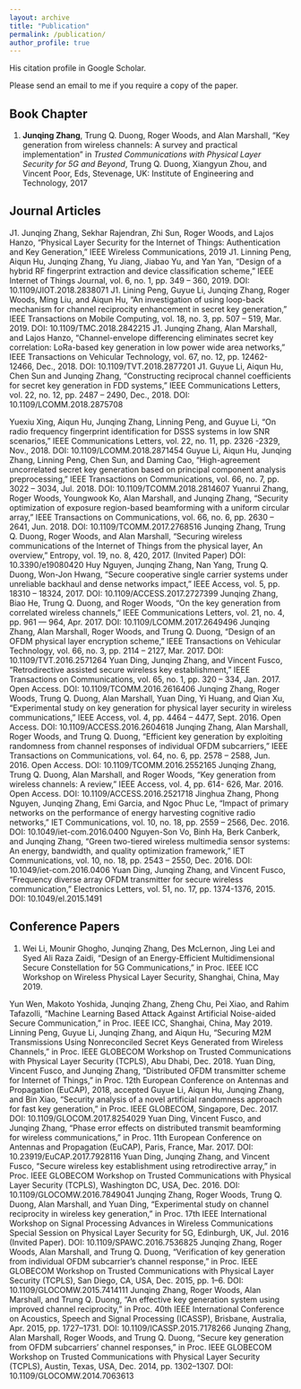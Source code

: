 ```yaml
---
layout: archive
title: "Publication"
permalink: /publication/
author_profile: true
---
```


His citation profile in Google Scholar.

Please send an email to me if you require a copy of the paper.

## Book Chapter
1. **Junqing Zhang**, Trung Q. Duong, Roger Woods, and Alan Marshall, “Key generation from wireless channels: A survey and practical implementation” in _Trusted Communications with Physical Layer Security for 5G and Beyond_, Trung Q. Duong, Xiangyun Zhou, and Vincent Poor, Eds, Stevenage, UK: Institute of Engineering and Technology, 2017

## Journal Articles
J1. Junqing Zhang, Sekhar Rajendran, Zhi Sun, Roger Woods, and Lajos Hanzo, “Physical Layer Security for the Internet of Things: Authentication and Key Generation,” IEEE Wireless Communications, 2019
J1. Linning Peng, Aiqun Hu, Junqing Zhang, Yu Jiang, Jiabao Yu, and Yan Yan, “Design of a hybrid RF fingerprint extraction and device classification scheme,” IEEE Internet of Things Journal, vol. 6, no. 1, pp. 349 – 360, 2019. DOI: 10.1109/JIOT.2018.2838071
J1. Lining Peng, Guyue Li, Junqing Zhang, Roger Woods, Ming Liu, and Aiqun Hu, “An investigation of using loop-back mechanism for channel reciprocity enhancement in secret key generation,” IEEE Transactions on Mobile Computing, vol. 18, no. 3, pp. 507 – 519, Mar. 2019. DOI: 10.1109/TMC.2018.2842215
J1. Junqing Zhang, Alan Marshall, and Lajos Hanzo, “Channel-envelope differencing eliminates secret key correlation: LoRa-based key generation in low power wide area networks,” IEEE Transactions on Vehicular Technology, vol. 67, no. 12, pp. 12462-12466, Dec., 2018. DOI: 10.1109/TVT.2018.2877201
J1. Guyue Li, Aiqun Hu, Chen Sun and Junqing Zhang, “Constructing reciprocal channel coefficients for secret key generation in FDD systems,”  IEEE Communications Letters,  vol. 22, no. 12, pp. 2487 – 2490, Dec., 2018. DOI: 10.1109/LCOMM.2018.2875708

Yuexiu Xing, Aiqun Hu, Junqing Zhang, Linning Peng, and Guyue Li, “On radio frequency fingerprint identification for DSSS systems in low SNR scenarios,”  IEEE Communications Letters, vol. 22, no. 11, pp. 2326 -2329, Nov., 2018. DOI: 10.1109/LCOMM.2018.2871454
Guyue Li, Aiqun Hu, Junqing Zhang, Linning Peng, Chen Sun, and Daming Cao, “High-agreement uncorrelated secret key generation based on principal component analysis preprocessing,” IEEE Transactions on Communications, vol. 66, no. 7, pp. 3022 – 3034, Jul. 2018. DOI: 10.1109/TCOMM.2018.2814607
Yuanrui Zhang, Roger Woods, Youngwook Ko, Alan Marshall, and Junqing Zhang, “Security optimization of exposure region-based beamforming with a uniform circular array,” IEEE Transactions on Communications, vol. 66, no. 6, pp. 2630 – 2641, Jun. 2018. DOI: 10.1109/TCOMM.2017.2768516
Junqing Zhang, Trung Q. Duong, Roger Woods, and Alan Marshall, “Securing wireless communications of the Internet of Things from the physical layer, An overview,” Entropy, vol. 19, no. 8, 420, 2017. (Invited Paper) DOI: 10.3390/e19080420
Huy Nguyen, Junqing Zhang, Nan Yang, Trung Q. Duong, Won-Jon Hwang, “Secure cooperative single carrier systems under unreliable backhaul and dense networks impact,” IEEE Access, vol. 5, pp. 18310 – 18324,  2017. DOI: 10.1109/ACCESS.2017.2727399
Junqing Zhang, Biao He, Trung Q. Duong, and Roger Woods, “On the key generation from correlated wireless channels,” IEEE Communications Letters,  vol. 21, no. 4, pp. 961 — 964, Apr. 2017. DOI: 10.1109/LCOMM.2017.2649496
Junqing Zhang, Alan Marshall, Roger Woods, and Trung Q. Duong, “Design of an OFDM physical layer encryption scheme,” IEEE Transactions on Vehicular Technology, vol. 66, no. 3, pp. 2114 – 2127, Mar. 2017. DOI: 10.1109/TVT.2016.2571264
Yuan Ding, Junqing Zhang, and Vincent Fusco, “Retrodirective assisted secure wireless key establishment,” IEEE Transactions on Communications, vol. 65, no. 1, pp. 320 – 334, Jan. 2017. Open Access. DOI: 10.1109/TCOMM.2016.2616406
Junqing Zhang, Roger Woods,  Trung Q. Duong, Alan Marshall, Yuan Ding, Yi Huang, and Qian Xu, “Experimental study on key generation for physical layer security in wireless communications,” IEEE Access, vol. 4, pp. 4464 – 4477, Sept. 2016. Open Access. DOI: 10.1109/ACCESS.2016.2604618
Junqing Zhang, Alan Marshall, Roger Woods, and Trung Q. Duong, “Efficient key generation by exploiting randomness from channel responses of individual OFDM subcarriers,” IEEE Transactions on Communications, vol. 64, no. 6, pp. 2578 – 2588, Jun. 2016. Open Access. DOI: 10.1109/TCOMM.2016.2552165
Junqing Zhang, Trung Q. Duong, Alan Marshall, and Roger Woods, “Key generation from wireless channels: A review,” IEEE Access, vol. 4, pp. 614- 626, Mar. 2016. Open Access. DOI: 10.1109/ACCESS.2016.2521718
Jinghua Zhang, Phong Nguyen, Junqing Zhang, Emi Garcia, and Ngoc Phuc Le, “Impact of primary networks on the performance of energy harvesting cognitive radio networks,” IET Communications, vol. 10, no. 18, pp. 2559 – 2566, Dec. 2016. DOI: 10.1049/iet-com.2016.0400
Nguyen-Son Vo, Binh Ha, Berk Canberk, and Junqing Zhang, “Green two-tiered wireless multimedia sensor systems: An energy, bandwidth, and quality optimization framework,” IET Communications, vol. 10, no. 18, pp. 2543 – 2550, Dec. 2016. DOI: 10.1049/iet-com.2016.0406
Yuan Ding, Junqing Zhang, and Vincent Fusco, “Frequency diverse array OFDM transmitter for secure wireless communication,” Electronics Letters, vol. 51, no. 17, pp. 1374-1376, 2015. DOI: 10.1049/el.2015.1491

## Conference Papers
1. Wei Li, Mounir Ghogho, Junqing Zhang, Des McLernon, Jing Lei and Syed Ali Raza Zaidi, “Design of an Energy-Efficient Multidimensional Secure Constellation for 5G Communications,” in Proc. IEEE ICC Workshop on Wireless Physical Layer Security, Shanghai, China, May 2019.

Yun Wen, Makoto Yoshida, Junqing Zhang, Zheng Chu, Pei Xiao, and Rahim Tafazolli, “Machine Learning Based Attack Against Artificial Noise-aided Secure Communication,” in Proc. IEEE ICC, Shanghai, China, May 2019.
Linning Peng, Guyue Li, Junqing Zhang, and Aiqun Hu, “Securing M2M Transmissions Using Nonreconciled Secret Keys Generated from Wireless Channels,” in Proc. IEEE GLOBECOM Workshop on Trusted Communications with Physical Layer Security (TCPLS), Abu Dhabi, Dec. 2018.
Yuan Ding, Vincent Fusco, and Junqing Zhang, “Distributed OFDM transmitter scheme for Internet of Things,” in Proc. 12th European Conference on Antennas and Propagation (EuCAP), 2018, accepted
Guyue Li, Aiqun Hu, Junqing Zhang, and Bin Xiao, “Security analysis of a novel artificial randomness approach for fast key generation,” in Proc. IEEE GLOBECOM, Singapore, Dec. 2017. DOI: 10.1109/GLOCOM.2017.8254029
Yuan Ding, Vincent Fusco, and Junqing Zhang, “Phase error effects on distributed transmit beamforming for wireless communications,” in Proc. 11th European Conference on Antennas and Propagation (EuCAP), Paris, France, Mar. 2017. DOI: 10.23919/EuCAP.2017.7928116
Yuan Ding, Junqing Zhang, and Vincent Fusco, “Secure wireless key establishment using retrodirective array,” in Proc. IEEE GLOBECOM Workshop on Trusted Communications with Physical Layer Security (TCPLS), Washington DC, USA, Dec. 2016. DOI: 10.1109/GLOCOMW.2016.7849041
Junqing Zhang, Roger Woods, Trung Q. Duong, Alan Marshall, and Yuan Ding, “Experimental study on channel reciprocity in wireless key generation,” in Proc. 17th IEEE International Workshop on Signal Processing Advances in Wireless Communications Special Session on Physical Layer Security for 5G, Edinburgh, UK, Jul. 2016 (Invited Paper). DOI: 10.1109/SPAWC.2016.7536825
Junqing Zhang, Roger Woods, Alan Marshall, and Trung Q. Duong, “Verification of key generation from individual OFDM subcarrier’s channel response,” in Proc. IEEE GLOBECOM Workshop on Trusted Communications with Physical Layer Security (TCPLS), San Diego, CA, USA, Dec. 2015, pp. 1–6. DOI: 10.1109/GLOCOMW.2015.7414111
Junqing Zhang, Roger Woods, Alan Marshall, and Trung Q. Duong, “An effective key generation system using improved channel reciprocity,” in Proc. 40th IEEE International Conference on Acoustics, Speech and Signal Processing (ICASSP), Brisbane, Australia, Apr. 2015, pp. 1727–1731. DOI: 10.1109/ICASSP.2015.7178266
Junqing Zhang, Alan Marshall, Roger Woods, and Trung Q. Duong, “Secure key generation from OFDM subcarriers’ channel responses,” in Proc. IEEE GLOBECOM Workshop on Trusted Communications with Physical Layer Security (TCPLS), Austin, Texas, USA, Dec. 2014, pp. 1302–1307. DOI: 10.1109/GLOCOMW.2014.7063613
